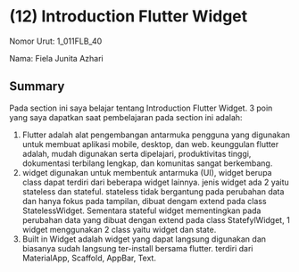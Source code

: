 # (12) Introduction Flutter Widget
Nomor Urut: 1_011FLB_40

Nama: Fiela Junita Azhari

## Summary
Pada section ini saya belajar tentang Introduction Flutter Widget.
3 poin yang saya dapatkan saat pembelajaran pada section ini adalah:
1. Flutter adalah alat pengembangan antarmuka pengguna yang digunakan untuk membuat aplikasi mobile, desktop, dan web. keunggulan flutter adalah, mudah digunakan serta dipelajari, produktivitas tinggi, dokumentasi terbilang lengkap, dan komunitas sangat berkembang.
2. widget digunakan untuk membentuk antarmuka (UI), widget berupa class dapat terdiri dari beberapa widget lainnya. jenis widget ada 2 yaitu stateless dan stateful.
stateless tidak bergantung pada perubahan data dan hanya fokus pada tampilan, dibuat dengam extend pada class StatelessWidget. 
Sementara stateful widget mementingkan pada perubahan data yang dibuat dengan extend pada class StatefylWidget, 1 widget menggunakan 2 class yaitu widget dan state.
3. Built in Widget adalah widget yang dapat langsung digunakan dan biasanya sudah langsung ter-install bersama flutter. terdiri dari MaterialApp, Scaffold, AppBar, Text.